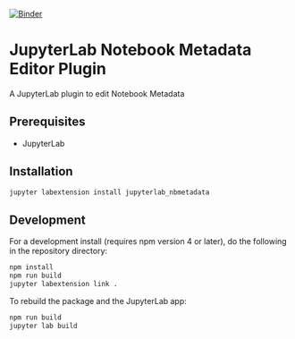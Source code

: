 [![Binder](https://mybinder.org/badge_logo.svg)](https://mybinder.org/v2/gh/yuvipanda/jupyterlab-nbmetadata/master)

# JupyterLab Notebook Metadata Editor Plugin

A JupyterLab plugin to edit Notebook Metadata


## Prerequisites

* JupyterLab

## Installation

```bash
jupyter labextension install jupyterlab_nbmetadata
```

## Development

For a development install (requires npm version 4 or later), do the following in the repository directory:

```bash
npm install
npm run build
jupyter labextension link .
```

To rebuild the package and the JupyterLab app:

```bash
npm run build
jupyter lab build
```
